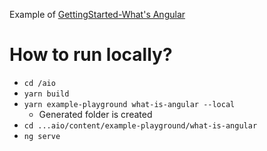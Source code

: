 Example of [GettingStarted-What's Angular](https://angular.io/guide/what-is-angular)

# How to run locally?
* `cd /aio`
* `yarn build`
* `yarn example-playground what-is-angular --local`
  * Generated folder is created
* `cd ...aio/content/example-playground/what-is-angular`
* `ng serve`